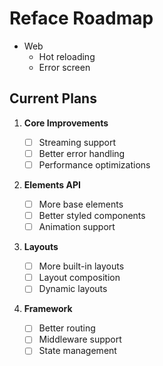 # Reface Roadmap

- Web
  - Hot reloading
  - Error screen

## Current Plans

1. **Core Improvements**

   - [ ] Streaming support
   - [ ] Better error handling
   - [ ] Performance optimizations

2. **Elements API**

   - [ ] More base elements
   - [ ] Better styled components
   - [ ] Animation support

3. **Layouts**

   - [ ] More built-in layouts
   - [ ] Layout composition
   - [ ] Dynamic layouts

4. **Framework**
   - [ ] Better routing
   - [ ] Middleware support
   - [ ] State management
